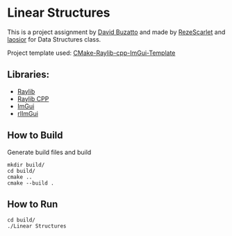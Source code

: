 # Linear Structures
This is a project assignment by <a href="https://github.com/davidbuzatto">David Buzatto</a> and made by <a href="https://github.com/RezeScarlet">RezeScarlet</a> and <a href="https://github.com/laosioor">laosior</a> for Data Structures class.

Project template used: <a href="https://github.com/RezeScarlet/CMake-Raylib-cpp-ImGui-Template">CMake-Raylib-cpp-ImGui-Template</a> 
## Libraries:
- <a href="https://github.com/raysan5/raylib">Raylib</a>
- <a href="https://github.com/RobLoach/raylib-cpp">Raylib CPP<a>
- <a href="https://github.com/ocornut/imgui">ImGui</a>
- <a href="https://github.com/raylib-extras/rlImGui">rlImGui</a>

## How to Build
Generate build files and build
```
mkdir build/
cd build/
cmake ..
cmake --build .
```
## How to Run
```
cd build/
./Linear Structures
```
